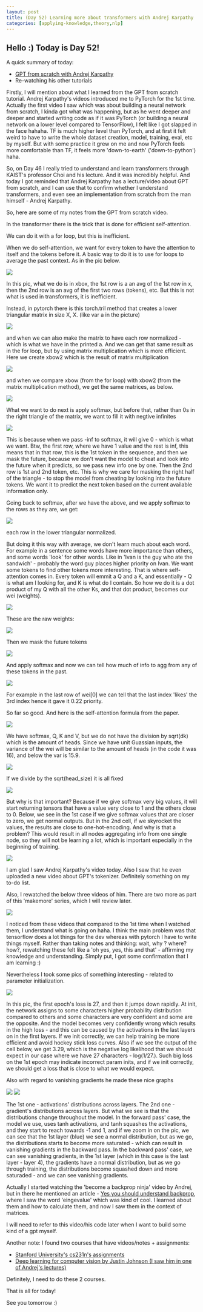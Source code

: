 ```yaml
---
layout: post
title: (Day 52) Learning more about transformers with Andrej Karpathy
categories: [applying-knowledge,theory,nlp]
---
```


## Hello :) Today is Day 52!
A quick summary of today:
* [GPT from scratch with Andrej Karpathy](https://youtu.be/kCc8FmEb1nY)
* Re-watching his other tutorials 

Firstly, I will mention about what I learned from the GPT from scratch tutorial.
Andrej Karpathy's videos introduced me to PyTorch for the 1st time. Actually the first video I saw which was about building a neural network from scratch, I kinda got what was happening, but as he went deeper and deeper and started writing code as if it was PyTorch (or building a neural network on a lower level compared to TensorFlow), I felt like I got slapped in the face hahaha. TF is much higher level than PyTorch, and at first it felt weird to have to write the whole dataset creation, model, training, eval, etc by myself. But with some practice it grew on me and now PyTorch feels more comfortable than TF, it feels more 'down-to-earth' ('down-to-python') haha. 

So, on Day 46 I really tried to understand and learn transformers through KAIST's professor Choi and his lecture. And it was incredibly helpful. And today I got reminded that Andrej Karpathy has a lecture/video about GPT from scratch, and I can use that to confirm whether I understand transformers, and even see an implementation from scratch from the man himself - Andrej Karpathy.

So, here are some of my notes from the GPT from scratch video. 

In the transformer there is the trick that is done for efficient self-attention.

We can do it with a for loop, but this is inefficient. 

When we do self-attention, we want for every token to have the attention to itself and the tokens before it. A basic way to do it is to use for loops to average the past context. As in the pic below.

![](https://blogger.googleusercontent.com/img/a/AVvXsEj7zPLBtERl6Q69wDpzDgDabPuF-PRO3q0PycqdJuKRhfBUx9jE8CGmBcdDCGuLoqH7mKydoSlhA3wQnMIIXJzVenGmTLL2vP_pT998rsPKvZlwoV8Ynw_p90xTW3rXTP-dJ2VDlN1WqQpXW53NAR_RNn3bVg0YigunOAWz1GgN8A-3FS7uOyOTSiVD0EcP)

In this pic, what we do is in xbox, the 1st row is a an avg of the 1st row in x, then the 2nd row is an avg of the first two rows (tokens), etc. But this is not what is used in transformers, it is inefficient. 

Instead,
in pytorch there is this torch.tril method that creates a lower triangular matrix in size X, X. (like var a in the picture)

![](https://blogger.googleusercontent.com/img/a/AVvXsEi8oAqRiIdD5d22JZAPxn9hsqx7zqSOkb1BUzqCMAFxFnWiqKYzbr1fVJAN1yziRhroBlNe9dZDkczJehzpWTwKs4N6RwfD9IMxIaWUBEp6wAbU5P2OK4vixA2-FF2KxHNFxDqaHh6vLRopJJqpt-jwjsJrIdxTnnxh0VCncDilDfphxNxECNwOOVT7Nfcb)

and when we can also make the matrix to have each row normalized - which is what we have in the printed a. And we can get that same result as in the for loop, but by using matrix multiplication which is more efficient. 
Here we create xbow2 which is the result of matrix multiplication 

![](https://blogger.googleusercontent.com/img/a/AVvXsEg7AaaIDHaD3o6HiJFjwQMBW3x7MLQIEpEyk4irlpchLi9yt4e154bzf6Lr6sumYmA-7fN6WkKbN2qOUbmfRRaWW_0fe7dNDengVmEEC4k0i_uFbUARjc1njxVWLC7MydoXLWM5Lb0d0cvUnlIAWG0J7NLfZxIe--R46lnoyKScCvxgfLHbh06tG9W7nJXX)

and when we compare xbow (from the for loop) with xbow2 (from the matrix multiplication method), we get the same matrices, as below.

![](https://blogger.googleusercontent.com/img/a/AVvXsEjl2nhaRXDixrudqfFNpS6NBssnb-mVhhgOFj0H-TnlFup30TPl9U7_qvEmr8e-iZPc2pToDAH6Ou5camrQCfbHCoxBjN7coU3KerJ475hZZvdE8DDb0Yy21Q3vbGKYSL5a3Nr717ImqQkeO8HpUNiRMry8GbQ8qgCgH_UfnmYl6rZj9HCVkDt8Vl8QPUTp)

What we want to do next is apply softmax, but before that, rather than 0s in the right triangle of the matrix, we want to fill it with negtive infinites

![](https://blogger.googleusercontent.com/img/a/AVvXsEiR1a148yRxzpWiGAtSy0zg6TVvGGe0meTfrNygkWNqCPEmtJAjVEksz7akaZMkBGxXvF7kZqltAvuO2AyCHbjy28dL6sFgus_gAAI20TG2kCa_71Be77jJTXb0UxgVc4fo-GIZOuyB6snYNK52_Yp9Vbifqm2psoao4yZPiTg9Zdh5DkPZzHwYJ4UK45dZ)

This is because when we pass -inf to softmax, it will give 0 - which is what we want. 
Btw, the first row, where we have 1 value and the rest is inf, this means that in that row, this is the 1st token in the sequence, and then we mask the future, because we don't want the model to cheat and look into the future when it predicts, so we pass new info one by one. Then the 2nd row is 1st and 2nd token, etc. This is why we care for masking the right half of the triangle - to stop the model from cheating by looking into the future tokens. We want it to predict the next token based on the current available information only. 

Going back to softmax, after we have the above, and we apply softmax to the rows as they are, we get:

![](https://blogger.googleusercontent.com/img/a/AVvXsEh5IvatZYoB7X_YpW5bDKddHKfHreEnwfcNndotKJluoOP-5vRa4IfDLrmuVdGsLlyxsU57wT2Y7rIFaNu4TXCGCQcnL7YU7pzK6vY99wK1D2l3LEeDbZi3KtTX4e9gFQ-AhcXmSsRe7FH1O2-u_OyvnAWqaxjdo9E3D2iW15PBshDzYBYlx0YqvR4kae2V)

each row in the lower triangular normalized. 

But doing it this way with average, we don't learn much about each word. For example in a sentence some words have more importance than others, and some words 'look' for other words. Like in 'Ivan is the guy who ate the sandwich' - probably the word guy places higher priority on Ivan. We want some tokens to find other tokens more interesting. 
That is where self-attention comes in. Every token will emmit a Q and a K, and essentially - Q is what am I looking for, and K is what do I contain. So how we do it is a dot product of my Q with all the other Ks, and that dot product, becomes our wei (weights).

![](https://blogger.googleusercontent.com/img/a/AVvXsEigr5ABrBz2wQ0MTi9NTq0_0XpPbVD_2N_QIT2-67rdRPjIzC6yyKKSFc_frymBqwmm0ZtuiTrjxOkUweJHGrVvsCnTdReE4d4HRhOOhpYZ9jAyvKxZvssX6o2Uxhq2S1mZGktXrqliM-aKxxDsmQRWig1hwIyPqWzJJuJrHdsZcErJQuChcTRfIIDiKeg9)

These are the raw weights:

![](https://blogger.googleusercontent.com/img/a/AVvXsEgDWBUFg8Pt7yr9vxXtNxZ-jM2VmGzyp6H9gu17gCbUwEW523RszGjySq5jzhSB1edI7B_YYJLZ-Bvs_0n3gd6OpCsgPdKfuDmEkkMNko90imwi88VrJRxIKJ_Vc5NzB5iBXvTtflS6vRgAeRHbnxwI5yDWezYWoLnJmWCDwaMdKKyVX5UdaBspVSzhsGfU)

Then we mask the future tokens

![](https://blogger.googleusercontent.com/img/a/AVvXsEj3VD_YuFLVTn1wLTovL_3KkLJQEzleYq0KSWAqRUTYGik-Sx3Nx-tVhwd-ZJl6Jk61f-0Zk3JD7ypGjMuaexK22GT0RxFsgAAN5dBuv_2iQR9egpBoMlRPXhva7dWFm9kIz3MCe2ykJ1Ws1td0i1IPQ9SvyBan4sqEQGb6CDlXGt8siXFZHUIxkxWlxK0K)

And apply softmax and now we can tell how much of info to agg from any of these tokens in the past.

![](https://blogger.googleusercontent.com/img/a/AVvXsEhjId9Hni5TSdm9O_k-lf6tZ2-IWyYCrSyU9WNPSCJmcAldETMwv4iv5kHurrm9nKylhVVeEPflJyaY5Nk0SoNq9-tcLMy3Mf5iBtsqSVB57GB-DWB34F23Q3HoeU_evgpp3nRDE1vwvTllESATC5q0zWZUExu2-qyBj8o8QmyGCqTNiKqZWwVwM59cbHXd)

For example in the last row of wei[0] we can tell that the last index 'likes' the 3rd index hence it gave it 0.22 priority. 

So far so good. And here is the self-attention formula from the paper.

![](https://blogger.googleusercontent.com/img/a/AVvXsEhqUC4GQ3n1byIi5fNibqpAdf4eG5nz-rrqm_TS6bIo9DEg3JptVJ3fCaqn3JJIHvdVmEbQ97_GYDgdnHfHMOgOVGvcbYPbHBL1lxjzDzv7WH7ffm6X79hxXJsyVUBqkIDg6wVirvpA6XCBEfUIxMMqDgrwFFp-YA55Z8xYS8Jdu4URY6gFPxH7mgDZPlGl)

We have softmax, Q, K and V, but we do not have the division by sqrt(dk) which is the amount of heads. 
Since we have unit Guassian inputs, the variance of the wei will be similar to the amount of heads (in the code it was 16), and below the var is 15.9.

![](https://blogger.googleusercontent.com/img/a/AVvXsEhkIQNyYZKnD9z61FOnKURplSU0cbSkUQQniaLh7QI05QatUnRN2UN7g7AaF9iZx3d2YBvp-avbhuUFKqTac1nMrM0JbeHZqFMOfuTUtEJLg3axJW2pw8-g-0whERwMwTcldAt-1XGSYC94itMrVaKHxNjhbmbieJ08Mo6kPeSx_kLcS5W9x0_qcBGjeUCB)

If we divide by the sqrt(head_size) it is all fixed

![](https://blogger.googleusercontent.com/img/a/AVvXsEjlZ_8YQl0hylvo-asoWn6oBdbYdZqy9Bu-Krg5VYeu8qsTNQtdMM8383EU7fSFgFFb_85lHRgWuXHewNrOqlLqWFsgDNNxOEPCuK0_deXFmW2lHXeppscxVutaUg-5pgU3AOjvvRkv_Nq6wiRJrk7_sS_dSxAwSsMeXG-hSL2wo7Y9ag5ICCrEAEXP4pfh)

But why is that important? Because if we give softmax very big values, it will start returning tensors that have a value very close to 1 and the others close to 0. 
Below, we see in the 1st case if we give softmax values that are closer to zero, we get normal outputs.
But in the 2nd cell, if we skyrocket the values, the results are close to one-hot-encoding. And why is that a problem? This would result in all nodes aggregating info from one single node, so they will not be learning a lot, which is important especially in the beginning of training. 

![](https://blogger.googleusercontent.com/img/a/AVvXsEgMkYhHPDmwFEPWublhXhsVQABSn-hqHqyEY91cvC4R-08B43oUXTRbUvhQtXaEuwIJ8eMAMo2QpJCNwBxHBg9lpoQYpqqZFsqm6UIXAKKYy9A1B7bh7nfLrMUZQ86o2GTeHP0wWNK3cRVpBn8yz1fJDb4NOyvcQtEvE5qDXny9KEq8ogWBPB4F8efHI9Dj)

I am glad I saw Andrej Karpathy's video today. Also I saw that he even uploaded a new video about GPT's tokenizer. Definitely something on my to-do list. 


Also, I rewatched the below three videos of him. There are two more as part of this 'makemore' series, which I will review later. 

![](https://blogger.googleusercontent.com/img/a/AVvXsEjJcDV8l1DvqDuBJLB2N5H5CJKGPE__oDZvS7-denKYtKZxq3-QuDnc6Y4JVcMAaMVl5V4ag5l2FOK0yeAOUNNhccGqiuy8vmQf8pDSgNdzgM8_RmrdVZTxBTcFWLFhQmO3iPGHFy2VGpO_ZBDp0b_DVFLQm2zAWP4aJPhjDFDQt7B3Zy_cAkbHiaaB2iGs)

I noticed from these videos that compared to the 1st time when I watched them, I understand what is going on haha. I think the main problem was that tensorflow does a lot things for the dev whereas with pytorch I have to write things myself. Rather than taking notes and thinking: wait, why ? where? how?, rewatching these felt like a 'oh yes, yes, this and that' - affirming my knowledge and understanding. Simply put, I got some confirmation that I am learning :)

Nevertheless I took some pics of something interesting - related to parameter initialization. 

![](https://blogger.googleusercontent.com/img/a/AVvXsEhtzzaW5t7LaYPw-k2tg9eHk-S0I23cOptFLwT4cTc159sopj8ReL1N75j_tDFqXhpQKixm2VINCQqfxgP-hKIos3kV94iYRjrTYErnlFoCImP7CG6G-WtBRx3qmU7e0VU5_LV4_qKqZN71jMhGWfu9mBIFo0lsulymLiSS-84iv2YdliTOvbRVCWw1LTdD)

In this pic, the first epoch's loss is 27, and then it jumps down rapidly. At init, the network assigns to some characters higher probability distribution compared to others and some characters are very confident and some are the opposite. And the model becomes very confidently wrong which results in the high loss - and this can be caused by the activations in the last layers on in the first layers. If we init correctly, we can help training be more efficient and avoid hockey stick loss curves.
Also if we see the output of the cell below, we get 3.29, which is the negative log likelihood that we should expect in our case where we have 27 characters - log(1/27.). Such big loss on the 1st epoch may indicate incorrect param inits, and if we init correctly, we should get a loss that is close to what we would expect. 

Also with regard to vanishing gradients he made these nice graphs

![](https://blogger.googleusercontent.com/img/a/AVvXsEiFRiF2whqK_c60IusT8NdGmnVuQFqiBHTM6M_6gNDhvr-_aqgl8-1LFkaCLhw5VZiw1XiRJo-TWHLGOAxyMfzlhJpBHSfXBVz9rmM4O3Mh2v7l1Gxsew_osdJadh4u-daP2RkSRR496V1-pmvzqEB5WoVIUsJzvtq_vZ93dQ6QD_vekapcjrjhS-dU4MwQ)
![](https://blogger.googleusercontent.com/img/a/AVvXsEg5bEGhV9lkyR5JCp3DUKYMBFACm2F_4LtmsgiIC3GZb8OR3ZAEYkAbwYRqmMuLe7lzIzL67FgmUg43Xat7Ur4YcmBDoU7O5RHhUjWRMeo9_P8FSA9rifmdK8DOfSo9yH7JhO2JqcMWBOBIisvv6hmxyp9-_Q1ig7AS9Pb6zmoYJevkEK3i8QpepUp11b-C)

The 1st one - activations' distributions across layers.
The 2nd one - gradient's distributions across layers. 
But what we see is that the distributions change throughout the model. 
In the forward pass' case, the model we use, uses tanh activations, and tanh squashes the activations, and they start to reach towards -1 and 1, and if we zoom in on the pic, we can see that the 1st layer (blue) we see a normal distribution, but as we go, the distributions starts to become more saturated - which can result in vanishing gradients in the backward pass. 
In the backward pass' case, we can see vanishing gradients, in the 1st layer (which in this case is the last layer - layer 4), the gradients have a normal distribution, but as we go through training, the distributions become squashed down and more saturaded - and we can see vanishing gradients.

Actually I started watching the 'become a backprop ninja' video by Andrej, but in there he mentioned an article - [Yes you should understand backprop](https://karpathy.medium.com/yes-you-should-understand-backprop-e2f06eab496b), where I saw the word 'eingevalue' which was kind of cool. I learned about them and how to calculate them, and now I saw them in the context of matrices. 

I will need to refer to this video/his code later when I want to build some kind of a gpt myself.

Another note: I found two courses that have videos/notes + assignments:
* [Stanford University's cs231n's assignments](https://cs231n.github.io/)
* [Deep learning for computer vision by Justin Johnson (I saw him in one of Andrej's lectures)](https://web.eecs.umich.edu/~justincj/teaching/eecs498/WI2022/)

Definitely, I need to do these 2 courses.

That is all for today!

See you tomorrow :)
